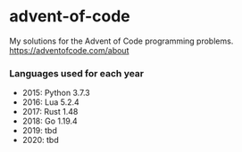 # advent-of-code

My solutions for the Advent of Code programming problems. https://adventofcode.com/about

### Languages used for each year

- 2015: Python 3.7.3
- 2016: Lua 5.2.4
- 2017: Rust 1.48
- 2018: Go 1.19.4
- 2019: tbd
- 2020: tbd

